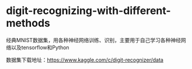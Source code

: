 # digit-recognizing-with-different-methods
经典MNIST数据集，用各种神经网络训练、识别，主要用于自己学习各种神经网络以及tensorflow和Python

数据集下载地址：https://www.kaggle.com/c/digit-recognizer/data
